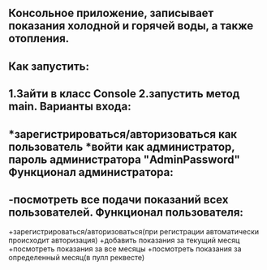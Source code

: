 Консольное приложение, записывает показания холодной и горячей воды, а также отопления.
-----------
Как запустить:
-----------
  1.Зайти в класс Console
  2.запустить метод main.
Варианты входа:
-----------
  *зарегистрироваться/авторизоваться как пользователь
  *войти как администратор, пароль администратора "AdminPassword"
Функционал администратора:
-----------
  -посмотреть все подачи показаний всех пользователей.
Функционал пользователя:
-----------
  +зарегистрироваться/авторизоваться(при регистрации автоматически происходит авторизация)
  +добавить показания за текущий месяц
  +посмотреть показания за все месяцы
  +посмотреть показания за определенный месяц(в пулл реквесте)
